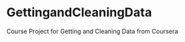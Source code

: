 GettingandCleaningData
======================

Course Project for Getting and Cleaning Data from Coursera
